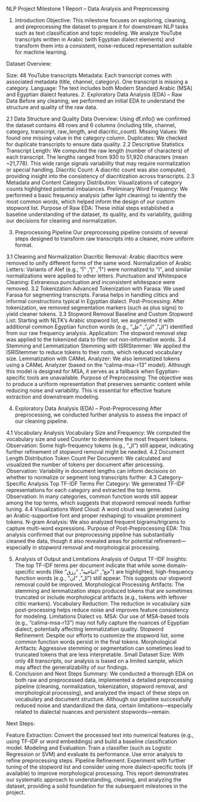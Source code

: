 NLP Project Milestone 1 Report – Data Analysis and Preprocessing
1. Introduction
Objective:
This milestone focuses on exploring, cleaning, and preprocessing the dataset to prepare it for downstream NLP tasks such as text classification and topic modeling. We analyze YouTube transcripts written in Arabic (with Egyptian dialect elements) and transform them into a consistent, noise-reduced representation suitable for machine learning.

Dataset Overview:

Size: 48 YouTube transcripts
Metadata: Each transcript comes with associated metadata (title, channel, category). One transcript is missing a category.
Language: The text includes both Modern Standard Arabic (MSA) and Egyptian dialect features.
2. Exploratory Data Analysis (EDA) – Raw Data
Before any cleaning, we performed an initial EDA to understand the structure and quality of the raw data.

2.1 Data Structure and Quality
Data Overview:
Using df.info() we confirmed the dataset contains 48 rows and 6 columns (including title, channel, category, transcript, raw_length, and diacritic_count).
Missing Values:
We found one missing value in the category column.
Duplicates:
We checked for duplicate transcripts to ensure data quality.
2.2 Descriptive Statistics
Transcript Length:
We computed the raw length (number of characters) of each transcript. The lengths ranged from 930 to 51,920 characters (mean ~21,778). This wide range signals variability that may require normalization or special handling.
Diacritic Count:
A diacritic count was also computed, providing insight into the consistency of diacritization across transcripts.
2.3 Metadata and Content
Category Distribution:
Visualizations of category counts highlighted potential imbalances.
Preliminary Word Frequency:
We performed a basic frequency analysis (after light cleaning) to identify the most common words, which helped inform the design of our custom stopword list.
Purpose of Raw EDA:
These initial steps established a baseline understanding of the dataset, its quality, and its variability, guiding our decisions for cleaning and normalization.

3. Preprocessing Pipeline
Our preprocessing pipeline consists of several steps designed to transform raw transcripts into a cleaner, more uniform format.

3.1 Cleaning and Normalization
Diacritic Removal:
Arabic diacritics were removed to unify different forms of the same word.
Normalization of Arabic Letters:
Variants of Alef (e.g., "أ", "إ", "آ") were normalized to "ا", and similar normalizations were applied to other letters.
Punctuation and Whitespace Cleaning:
Extraneous punctuation and inconsistent whitespace were removed.
3.2 Tokenization
Advanced Tokenization with Farasa:
We used Farasa for segmenting transcripts. Farasa helps in handling clitics and informal constructions typical in Egyptian dialect.
Post-Processing:
After tokenization, we removed segmentation markers (such as plus signs) to yield cleaner tokens.
3.3 Stopword Removal
Baseline and Custom Stopword List:
Starting with NLTK’s Arabic stopword list, we augmented it with additional common Egyptian function words (e.g., “ال”, “ان”, “عل”) identified from our raw frequency analysis.
Application:
The stopword removal step was applied to the tokenized data to filter out non-informative words.
3.4 Stemming and Lemmatization
Stemming with ISRIStemmer:
We applied the ISRIStemmer to reduce tokens to their roots, which reduced vocabulary size.
Lemmatization with CAMeL Analyzer:
We also lemmatized tokens using a CAMeL Analyzer (based on the “calima-msa-r13” model). Although this model is designed for MSA, it serves as a fallback when Egyptian-specific tools are unavailable.
Purpose of Preprocessing:
The objective was to produce a uniform representation that preserves semantic content while reducing noise and variability. This is essential for effective feature extraction and downstream modeling.

4. Exploratory Data Analysis (EDA) – Post-Preprocessing
After preprocessing, we conducted further analysis to assess the impact of our cleaning pipeline.

4.1 Vocabulary Analysis
Vocabulary Size and Frequency:
We computed the vocabulary size and used Counter to determine the most frequent tokens.
Observation: Some high-frequency tokens (e.g., “ال”) still appear, indicating further refinement of stopword removal might be needed.
4.2 Document Length Distribution
Token Count Per Document:
We calculated and visualized the number of tokens per document after processing.
Observation: Variability in document lengths can inform decisions on whether to normalize or segment long transcripts further.
4.3 Category-Specific Analysis
Top TF-IDF Terms Per Category:
We generated TF-IDF representations for each category and extracted the top terms.
Observation: In many categories, common function words still appear among the top terms, which suggests that stopword removal needs further tuning.
4.4 Visualizations
Word Cloud:
A word cloud was generated (using an Arabic-supportive font and proper reshaping) to visualize prominent tokens.
N-gram Analysis:
We also analyzed frequent bigrams/trigrams to capture multi-word expressions.
Purpose of Post-Preprocessing EDA:
This analysis confirmed that our preprocessing pipeline has substantially cleaned the data, though it also revealed areas for potential refinement—especially in stopword removal and morphological processing.

5. Analysis of Output and Limitations
Analysis of Output
TF-IDF Insights:
The top TF-IDF terms per document indicate that while some domain-specific words (like “حج”, “انتاجيه”, “رزق”) are highlighted, high-frequency function words (e.g., “ال”, “ان”) still appear. This suggests our stopword removal could be improved.
Morphological Processing Artifacts:
The stemming and lemmatization steps produced tokens that are sometimes truncated or include morphological artifacts (e.g., tokens with leftover clitic markers).
Vocabulary Reduction:
The reduction in vocabulary size post-processing helps reduce noise and improves feature consistency for modeling.
Limitations
Dialect vs. MSA:
Our use of MSA-based tools (e.g., “calima-msa-r13”) may not fully capture the nuances of Egyptian dialect, potentially affecting lemmatization quality.
Stopword Refinement:
Despite our efforts to customize the stopword list, some common function words persist in the final tokens.
Morphological Artifacts:
Aggressive stemming or segmentation can sometimes lead to truncated tokens that are less interpretable.
Small Dataset Size:
With only 48 transcripts, our analysis is based on a limited sample, which may affect the generalizability of our findings.
6. Conclusion and Next Steps
Summary:
We conducted a thorough EDA on both raw and preprocessed data, implemented a detailed preprocessing pipeline (cleaning, normalization, tokenization, stopword removal, and morphological processing), and analyzed the impact of these steps on vocabulary and document structure. Although our pipeline successfully reduced noise and standardized the data, certain limitations—especially related to dialectal nuances and persistent stopwords—remain.

Next Steps:

Feature Extraction:
Convert the processed text into numerical features (e.g., using TF-IDF or word embeddings) and build a baseline classification model.
Modeling and Evaluation:
Train a classifier (such as Logistic Regression or SVM) and evaluate its performance. Use error analysis to refine preprocessing steps.
Pipeline Refinement:
Experiment with further tuning of the stopword list and consider using more dialect-specific tools (if available) to improve morphological processing.
This report demonstrates our systematic approach to understanding, cleaning, and analyzing the dataset, providing a solid foundation for the subsequent milestones in the project.

